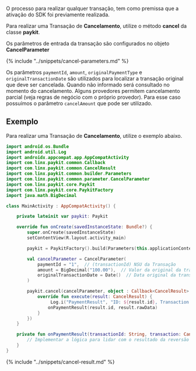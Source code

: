 O processo para realizar qualquer transação, tem como premissa que a ativação do SDK foi previamente realizada. 

Para realizar uma Transação de **Cancelamento**, utilize o método **cancel** da classe **paykit**.

Os parâmetros de entrada da transação são configurados no objeto **CancelParameter**

{% include "../snippets/cancel-parameters.md" %}

Os parâmetros `paymentId`, `amount`, `originalPaymentType` e `originalTransactionDate` são utilizados para localizar a transação original que deve ser cancelada. Quando não informado será consultado no momento do cancelamento. Alguns provedores permitem cancelamento parcial (veja regras de negócio com o próprio provedor). Para esse caso possuímos o parâmetro `cancelAmount` que pode ser utilizado. 

## Exemplo

Para realizar uma Transação de **Cancelamento**, utilize o exemplo abaixo.

```kotlin
import android.os.Bundle
import android.util.Log
import androidx.appcompat.app.AppCompatActivity
import com.linx.paykit.common.Callback
import com.linx.paykit.common.CancelResult
import com.linx.paykit.common.builder.Parameters
import com.linx.paykit.common.parameter.CancelParameter
import com.linx.paykit.core.Paykit
import com.linx.paykit.core.PaykitFactory
import java.math.BigDecimal

class MainActivity : AppCompatActivity() {

    private lateinit var paykit: Paykit

    override fun onCreate(savedInstanceState: Bundle?) {
        super.onCreate(savedInstanceState)
        setContentView(R.layout.activity_main)

        paykit = PaykitFactory().build(Parameters(this.applicationContext, "Cancelamento", PaykitId("PAYKIT_ID")))

        val cancelParameter = CancelParameter(
            paymentId = "1",  // (transactionId) NSU da Transação
            amount = BigDecimal("100.00"),  // Valor da original da transação
            originalTransactionDate = Date()  // Data original da transação
        )

        paykit.cancel(cancelParameter, object : Callback<CancelResult> {
            override fun execute(result: CancelResult) {
                 Log.i("PaymentResult", "ID: ${result.id}, Transaction: ${result.rawData}")
                onPaymentResult(result.id, result.rawData)
            }
        })
    }

    private fun onPaymentResult(transactionId: String, transaction: CancelResult) {
        // Implementar a lógica para lidar com o resultado da reversão
    }
}
```

{% include "../snippets/cancel-result.md" %}
